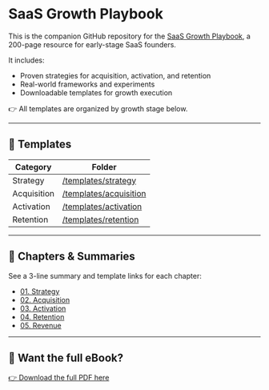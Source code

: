# SaaS Growth Playbook

This is the companion GitHub repository for the [SaaS Growth Playbook]([#](https://www.thoughtlytics.com/saas-growth-playbook)), a 200-page resource for early-stage SaaS founders.

It includes:
- Proven strategies for acquisition, activation, and retention
- Real-world frameworks and experiments
- Downloadable templates for growth execution

👉 All templates are organized by growth stage below.

---

## 📂 Templates

| Category       | Folder                         |
|----------------|--------------------------------|
| Strategy       | [/templates/strategy](templates/strategy) |
| Acquisition    | [/templates/acquisition](templates/acquisition) |
| Activation     | [/templates/activation](templates/activation) |
| Retention      | [/templates/retention](templates/retention) |

---

## 🧠 Chapters & Summaries

See a 3-line summary and template links for each chapter:

- [01. Strategy](chapters/01-strategy.md)
- [02. Acquisition](chapters/02-acquisition.md)
- [03. Activation](chapters/03-activation.md)
- [04. Retention](chapters/04-retention.md)
- [05. Revenue](chapters/05-revenue.md)

---

## 🚀 Want the full eBook?

[👉 Download the full PDF here]([#](https://www.thoughtlytics.com/saas-growth-playbook))
